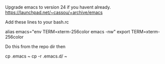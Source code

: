 Upgrade emacs to version 24 if you havent already.
https://launchpad.net/~cassou/+archive/emacs

Add these lines to your bash.rc

   alias emacs="env TERM=xterm-256color emacs -nw"
   export TERM=xterm-256color

Do this from the repo dir then

   cp .emacs ~
   cp -r .emacs.d/ ~

   
